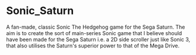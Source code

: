 # Sonic_Saturn
A fan-made, classic Sonic The Hedgehog game for the Sega Saturn. The aim is to create the sort of main-series Sonic game that I believe should have been made for the Sega Saturn i.e. a 2D side scroller just like Sonic 3, that also utilises the Saturn's superior power to that of the Mega Drive.
